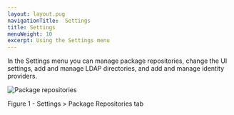 ```yaml
---
layout: layout.pug
navigationTitle:  Settings
title: Settings
menuWeight: 10
excerpt: Using the Settings menu
---
```


In the Settings menu you can manage package repositories, change the UI settings, add and manage LDAP directories, and add and manage identity providers.



![Package repositories](/1.13/img/GUI-Settings-EE-Package_Repositories-1_12.png)

Figure 1 - Settings > Package Repositories tab

